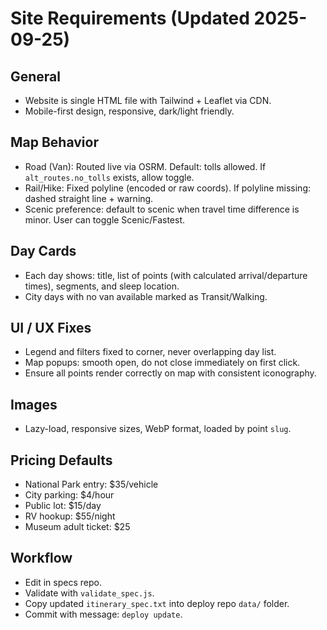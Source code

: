 # Site Requirements (Updated 2025-09-25)

## General
- Website is single HTML file with Tailwind + Leaflet via CDN.
- Mobile-first design, responsive, dark/light friendly.

## Map Behavior
- Road (Van): Routed live via OSRM. Default: tolls allowed. If `alt_routes.no_tolls` exists, allow toggle.
- Rail/Hike: Fixed polyline (encoded or raw coords). If polyline missing: dashed straight line + warning.
- Scenic preference: default to scenic when travel time difference is minor. User can toggle Scenic/Fastest.

## Day Cards
- Each day shows: title, list of points (with calculated arrival/departure times), segments, and sleep location.
- City days with no van available marked as Transit/Walking.

## UI / UX Fixes
- Legend and filters fixed to corner, never overlapping day list.
- Map popups: smooth open, do not close immediately on first click.
- Ensure all points render correctly on map with consistent iconography.

## Images
- Lazy-load, responsive sizes, WebP format, loaded by point `slug`.

## Pricing Defaults
- National Park entry: $35/vehicle
- City parking: $4/hour
- Public lot: $15/day
- RV hookup: $55/night
- Museum adult ticket: $25

## Workflow
- Edit in specs repo.
- Validate with `validate_spec.js`.
- Copy updated `itinerary_spec.txt` into deploy repo `data/` folder.
- Commit with message: `deploy update`.
